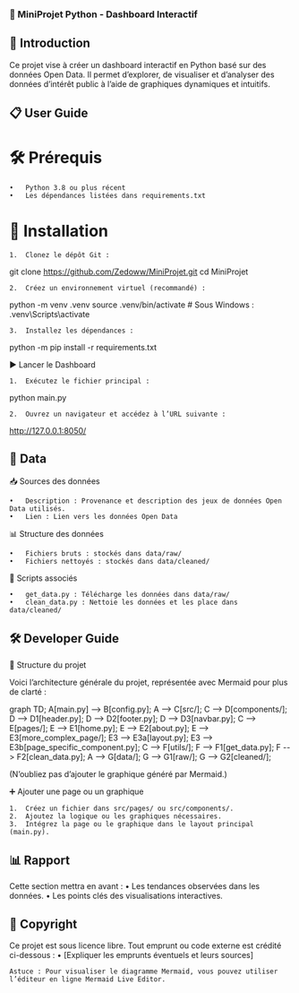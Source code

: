 ### 🎯 MiniProjet Python - Dashboard Interactif

## 📖 Introduction

Ce projet vise à créer un dashboard interactif en Python basé sur des données Open Data.
Il permet d’explorer, de visualiser et d’analyser des données d’intérêt public à l’aide de graphiques dynamiques et intuitifs.

## 📋 User Guide

# 🛠️ Prérequis

	•	Python 3.8 ou plus récent
	•	Les dépendances listées dans requirements.txt

# 🚀 Installation

	1.	Clonez le dépôt Git :

git clone https://github.com/Zedoww/MiniProjet.git
cd MiniProjet


	2.	Créez un environnement virtuel (recommandé) :

python -m venv .venv
source .venv/bin/activate  # Sous Windows : .venv\Scripts\activate


	3.	Installez les dépendances :

python -m pip install -r requirements.txt



▶️ Lancer le Dashboard

	1.	Exécutez le fichier principal :

python main.py


	2.	Ouvrez un navigateur et accédez à l’URL suivante :
http://127.0.0.1:8050/

## 📂 Data

📥 Sources des données

	•	Description : Provenance et description des jeux de données Open Data utilisés.
	•	Lien : Lien vers les données Open Data

📊 Structure des données

	•	Fichiers bruts : stockés dans data/raw/
	•	Fichiers nettoyés : stockés dans data/cleaned/

📜 Scripts associés

	•	get_data.py : Télécharge les données dans data/raw/
	•	clean_data.py : Nettoie les données et les place dans data/cleaned/

## 🛠️ Developer Guide

📂 Structure du projet

Voici l’architecture générale du projet, représentée avec Mermaid pour plus de clarté :

graph TD;
    A[main.py] --> B[config.py];
    A --> C[src/];
    C --> D[components/];
    D --> D1[header.py];
    D --> D2[footer.py];
    D --> D3[navbar.py];
    C --> E[pages/];
    E --> E1[home.py];
    E --> E2[about.py];
    E --> E3[more_complex_page/];
    E3 --> E3a[layout.py];
    E3 --> E3b[page_specific_component.py];
    C --> F[utils/];
    F --> F1[get_data.py];
    F --> F2[clean_data.py];
    A --> G[data/];
    G --> G1[raw/];
    G --> G2[cleaned/];

(N’oubliez pas d’ajouter le graphique généré par Mermaid.)

➕ Ajouter une page ou un graphique

	1.	Créez un fichier dans src/pages/ ou src/components/.
	2.	Ajoutez la logique ou les graphiques nécessaires.
	3.	Intégrez la page ou le graphique dans le layout principal (main.py).

## 📊 Rapport

Cette section mettra en avant :
	•	Les tendances observées dans les données.
	•	Les points clés des visualisations interactives.

## 📜 Copyright

Ce projet est sous licence libre.
Tout emprunt ou code externe est crédité ci-dessous :
	•	[Expliquer les emprunts éventuels et leurs sources]

	Astuce : Pour visualiser le diagramme Mermaid, vous pouvez utiliser l’éditeur en ligne Mermaid Live Editor.